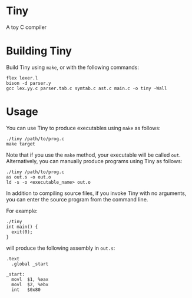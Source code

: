 # Tiny
A toy C compiler

# Building Tiny
Build Tiny using `make`, or with the following commands:
```
flex lexer.l
bison -d parser.y
gcc lex.yy.c parser.tab.c symtab.c ast.c main.c -o tiny -Wall
```
# Usage
You can use Tiny to produce executables using `make` as follows:
```
./tiny /path/to/prog.c
make target
```
Note that if you use the `make` method, your executable will be called `out`.
Alternatively, you can manually produce programs using Tiny as follows:
```
./tiny /path/to/prog.c
as out.s -o out.o
ld -s -o <executable_name> out.o
```
In addition to compiling source files, if you invoke Tiny with no arguments,
you can enter the source program from the command line.

For example:
```
./tiny
int main() {
  exit(0);
}
```
will produce the following assembly in `out.s`:
```assembly
.text
  .global _start

_start:
  movl  $1, %eax
  movl  $2, %ebx
  int   $0x80
```
